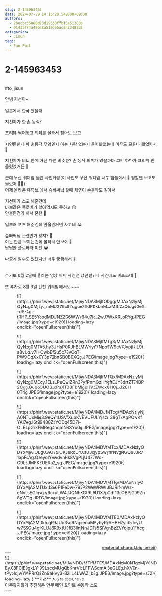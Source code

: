 ```yaml
---
slug: 2-145963453
date: 2024-07-29 14:15:20.542000+09:00
authors:
  - 2becbc36080d23d19550ffbf3a51388b
  - 01435f74a49ba8a519705ad242348232
categories:
  - Jisun
tags:
  - Fan Post
---
```


# 2-145963453

<div class="post-container" markdown="1">
<div class="content-container md-sidebar__scrollwrap" markdown="1">

<br>\#to_jisun <br><br>안녕 지선아~ <br><br>일본에서 한국 왔을때<br><br>지선이가 한 손 동작?<br><br>프리뷰 찍어놓고 의미를 몰라서 찾아도 보고<br><br>지인들한테 이 손동작 무엇인지 아는 사람 있는지 물어봤었는데 아무도 모른다 했었어서 🫨<br><br>지선이가 의도 한게 아닌 다른 비슷한? 손 동작 의미가 있을까봐 고민 하다가 프리뷰 안올렸었거든 🤔<br><br>근데 부산 워터밤 올린 사진이랑(이 사진도 부산 워터밤 너무 힘들어서 🥵 당일엔 보고도 몰랐어 😵‍💫)<br>어제 올라온 유튜브 에서 슾빠써닠 할때 채영이 손동작도 같아서 <br><br>지선이가 스포 해준건데 <br>바보같은 플로버가 알아먹지도 못하고 😲<br>안올린건가 해서 혼란 🫨<br><br>일부러 포즈 해준건데 안올린거면 사고네 😭<br><br>슾빠써닠 관련인거 맞지? 🤔<br>아는 만큼 보이는건데 몰라서 안보여 🥹<br>답답한 플로버라 미안 😭<br><br>나중에 알수도 있겠지만 너무 궁금해서 🤔<br><br><br>추가로 8월 2일에 올라온 영상 아마 사진전 갔던날? 때 사진에도 이포즈네 🤔<br><br>또 추가로 8월 3일 인천 워터밤에서도~~~ <br>
<figure markdown="1">
![](https://phinf.wevpstatic.net/MjAyNDA3MjlfODgg/MDAxNzIyMjQyNzg0MjEy._mMUS7Eo9Yqgue7XdPDkbnMxzMBfZzQiogd0eX-dS-4g.-tRHP_SE5YoodMDUNZZG6WWv64u7Io_2wJ7WxKRLoRYg.JPEG/image.jpg?type=e1920){ loading=lazy onclick="openFullscreen(this)"}
</figure>

<figure markdown="1">
![](https://phinf.wevpstatic.net/MjAyNDA3MjlfMTg3/MDAxNzIyMjQyNzg0MTA5.hy3UHsPORJhBLMWriyY7Npo9W9eV7JypjfklL9ta8yUg.v7IHOwbEfSu5c78vCqT-PW9jCqXxKY3p72bnSBQB0XQg.JPEG/image.jpg?type=e1920){ loading=lazy onclick="openFullscreen(this)"}
</figure>

<figure markdown="1">
![](https://phinf.wevpstatic.net/MjAyNDA3MjlfMTQx/MDAxNzIyMjQyNzg0MDcy.1ELzLPeQwiZRn3PyfPnmGzHYgftEJY3drtZT74BP2Cgg.GuboOUOS_xPsXTG8FbMlgpKVzZWcxQHCj_Jl28H-0T4g.JPEG/image.jpg?type=e1920){ loading=lazy onclick="openFullscreen(this)"}
</figure>

<figure markdown="1">
![](https://phinf.wevpstatic.net/MjAyNDA4MDJfNTcg/MDAxNzIyNjA0NTUxMjg3.9eQY1USVfXubKVEVUFULYjszr_38gTkAgPOwKfYAi7Ag.I6t99488ZkYODq45D7i-OLE4pGrkPMReg4nqmNSSYu0g.JPEG/image.jpg?type=e1920){ loading=lazy onclick="openFullscreen(this)"}
</figure>

<figure markdown="1">
![](https://phinf.wevpstatic.net/MjAyNDA4MDVfMTcx/MDAxNzIyODYxMjA1ODg0.AOV5lOKueRcUYXs03qjypSwynrNvgNGQ80JR71apFcAg.QzeyoIYvwdvnHk8VgPLjU477Wd-G9L5JMFKZUERa2_sg.JPEG/image.jpg?type=e1920){ loading=lazy onclick="openFullscreen(this)"}
</figure>

<figure markdown="1">
![](https://phinf.wevpstatic.net/MjAyNDA4MDVfMTIg/MDAxNzIyODYxMjA2MTUx.13o6F1FeDw-795P2WeWRWIUBJRif-mWz-eNvLsEGlqsg.y6ccuLW4JJQNhXGt9L9U1X7pCdf13cOBPjG09Zn8gWQg.JPEG/image.jpg?type=e1920){ loading=lazy onclick="openFullscreen(this)"}
</figure>

<figure markdown="1">
![](https://phinf.wevpstatic.net/MjAyNDA4MDVfMTE0/MDAxNzIyODYxMjA2MDk5.qR9JUo3sd9NgqeoaMPybyRyAHBH2yld5TcyUw7SSGu4g.KLUJ6R9xtU9fB3llnjNnJDTs5SiVgnBzZVYojpu1Fhcg.JPEG/image.jpg?type=e1920){ loading=lazy onclick="openFullscreen(this)"}
</figure>


</div>
</div>

<div style="text-align: right;" markdown="1">
<a href="https://weverse.io/fromis9/fanpost/2-145963453" style="text-align: right;">:material-share:{.big-emoji}</a>
</div>
---

<div class="comments-container md-sidebar__scrollwrap" markdown="1">
<div class="comment" markdown="1">
<div class='id-container' markdown="1">
![](https://phinf.wevpstatic.net/MjAyNDEyMTlfMTE5/MDAxNzM0NTgzMjY0NDEy.08FClE9gxLY-99LscoMUgQbKnrVicLFFWSqmAi3eGLEg.hXV0n-tPyoIqjwYMPRrQ8Zn9aHvy3-B2llL4LWAZ_bEg.JPEG/image.jpg?type=s72){ loading=lazy }
**<span class="artist">지선</span>** <small>Aug 19 2024, 12:42</small><br>
</div>
<div class='comment-body' markdown="1">
아무렇지않게 추진해온 안무 메인 포인트 손동작 스포
</div>
</div>
</div>
---
